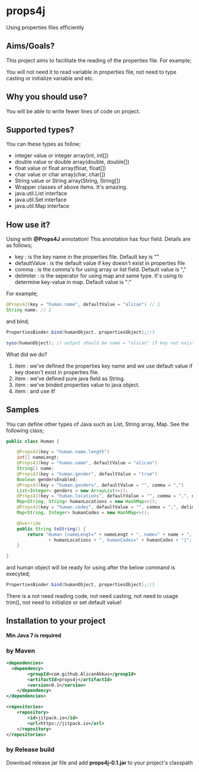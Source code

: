 # props4j
Using properties files efficiently

## Aims/Goals?

This project aims to facilitate the reading of the properties file. For example;

You will not need it to read variable in properties file, not need to type casting or initialize variable and etc.

## Why you should use?

You will be able to write fewer lines of code on project.

## Supported types?

You can these types as follow;
* integer value or integer array(int, int[])
* double value or double array(double, double[])
* float value or float array(float, float[])
* char value or char array(char, char[])
* String value or String array(String, String[])
* Wrapper classes of above items. It's amazing.
* java.util.List interface
* java.util.Set interface
* java.util.Map interface

## How use it?

Using with **@Props4J** annotation! This annotation has four field. Details are as follows;
* key : is the key name in the properties file. Default key is ""
* defaultValue : is the default value if key doesn't exist in properties file
* comma : is the comma's for using array or list field. Default value is ","
* delimiter : is the seperator for using map and same type. It's using to determine key-value in map. Default value is ":"

For example;

``` java
@Props4J(key = "human.name", defaultValue = "alican") // 1
String name; // 2
```
and bind;
``` java
PropertiesBinder.bind(humanObject, propertiesObject);//3

syso(humanObject); // output should be name = "alican" if key not exist.
```

What did we do?

1. item : we've defined the properties key name and we use default value if key doesn't exist in properties file.
2. item : we've defined pure java field as String.
3. item : we've binded properties value to java object.
4. item : and use it!

## Samples

You can define other types of Java such as List, String array, Map. See the following class;
``` java
public class Human {

	@Props4J(key = "human.name.length")
	int[] nameLengt;
	@Props4J(key = "human.name", defaultValue = "alican")
	String[] name;
	@Props4J(key = "human.gender", defaultValue = "true")
	Boolean gendersEnabled;
	@Props4J(key = "human.genders", defaultValue = "", comma = ",")
	List<Integer> genders = new ArrayList<>();
	@Props4J(key = "human.locations", defaultValue = "", comma = ",", delimiter = ":")
	Map<String, String> humanLocations = new HashMap<>();
	@Props4J(key = "human.codes", defaultValue = "", comma = ",", delimiter = ":")
	Map<String, Integer> humanCodes = new HashMap<>();

	@Override
	public String toString() {
		return "Human [nameLengt=" + nameLengt + ", name=" + name + ", gendersEnabled=" + gendersEnabled + ", genders=" + genders + ", humanLocations="
				+ humanLocations + ", humanCodes=" + humanCodes + "]";
	}

}
``` 
and human object will be ready for using after the below command is execyted;

``` java
PropertiesBinder.bind(humanObject, propertiesObject);//3
``` 

There is a not need reading code, not need casting, not need to usage trim(), not need to initialize or set default value!

## Installation to your project
**Min Java 7 is required** 

### by Maven
```xml
<dependencies>
  <dependency>
	    <groupId>com.github.AlicanAkkus</groupId>
	    <artifactId>props4j</artifactId>
	    <version>0.1</version>
	</dependency>
</dependencies>

<repositories>
	<repository>
		<id>jitpack.io</id>
		<url>https://jitpack.io</url>
	</repository>
</repositories>
```

### by Release build
Download release jar file and add **props4j-0.1.jar** to your project's classpath


